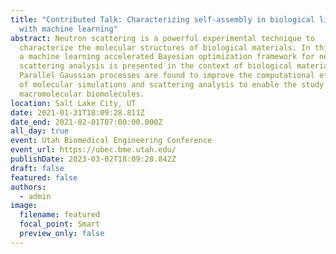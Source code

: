 ```yaml
---
title: "Contributed Talk: Characterizing self-assembly in biological liquids
  with machine learning"
abstract: Neutron scattering is a powerful experimental technique to
  characterize the molecular structures of biological materials. In this study,
  a machine learning accelerated Bayesian optimization framework for neutron
  scattering analysis is presented in the context of biological materials.
  Parallel Gaussian processes are found to improve the computational efficiency
  of molecular simulations and scattering analysis to enable the study of
  macromolecular biomolecules.
location: Salt Lake City, UT
date: 2021-01-31T18:09:28.811Z
date_end: 2021-02-01T07:00:00.000Z
all_day: true
event: Utah Biomedical Engineering Conference
event_url: https://ubec.bme.utah.edu/
publishDate: 2023-03-02T18:09:28.842Z
draft: false
featured: false
authors:
  - admin
image:
  filename: featured
  focal_point: Smart
  preview_only: false
---
```

